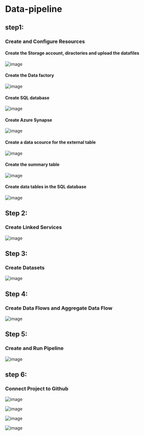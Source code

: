# Data-pipeline
## step1:
### Create and Configure Resources

#### Create the Storage account, diractories and upload the datafiles 

![image](https://github.com/DanyaMawed/Data-pipeline/blob/24fac6b55386268d370cbc5a8d78708a7dca3107/Screenshots/storage%20container%20with%20dir%20.png)

#### Create the Data factory 

![image](https://github.com/DanyaMawed/Data-pipeline/blob/24fac6b55386268d370cbc5a8d78708a7dca3107/Screenshots/ADF.png)

#### Create SQL database

![image](https://github.com/DanyaMawed/Data-pipeline/blob/24fac6b55386268d370cbc5a8d78708a7dca3107/Screenshots/sql%20database%20creation.png)

#### Create Azure Synapse

![image](https://github.com/DanyaMawed/Data-pipeline/blob/d1d2e41e1f420f352fc14715f4f8ff4900bd49e7/Screenshots/synapse.png)

#### Create a data scource for the external table

![image](https://github.com/DanyaMawed/Data-pipeline/blob/24fac6b55386268d370cbc5a8d78708a7dca3107/Screenshots/create%20the%20data%20scource.png)

#### Create the summary table 

![image](https://github.com/DanyaMawed/Data-pipeline/blob/24fac6b55386268d370cbc5a8d78708a7dca3107/Screenshots/create%20the%20summary%20table.png)

#### Create data tables in the SQL database 
![image](https://github.com/DanyaMawed/Data-pipeline/blob/d1d2e41e1f420f352fc14715f4f8ff4900bd49e7/Screenshots/creating%20the%20tables%20in%20db%20.png)

## Step 2: 
### Create Linked Services

![image](https://github.com/DanyaMawed/Data-pipeline/blob/d1d2e41e1f420f352fc14715f4f8ff4900bd49e7/Screenshots/linked%20services%20in%20ADF.png)

## Step 3: 
### Create Datasets

![image](https://github.com/DanyaMawed/Data-pipeline/blob/d1d2e41e1f420f352fc14715f4f8ff4900bd49e7/Screenshots/datasets.png)

## Step 4:
### Create Data Flows and Aggregate Data Flow

![image](https://github.com/DanyaMawed/Data-pipeline/blob/d1d2e41e1f420f352fc14715f4f8ff4900bd49e7/Screenshots/dataflows%20all.png)


## Step 5:
### Create and Run Pipeline

![image](https://github.com/DanyaMawed/Data-pipeline/blob/d1d2e41e1f420f352fc14715f4f8ff4900bd49e7/Screenshots/Pipeline.png)

## step 6:
### Connect Project to Github 
![image](https://github.com/DanyaMawed/Data-pipeline/blob/d1d2e41e1f420f352fc14715f4f8ff4900bd49e7/Screenshots/git%20.png)


![image]()


![image]()

![image]()


